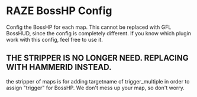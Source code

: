 # RAZE BossHP Config

Config the BossHP for each map. This cannot be replaced with GFL BossHUD, since the config is completely different. If you know which plugin work with this config, feel free to use it.

## THE STRIPPER IS NO LONGER NEED. REPLACING WITH HAMMERID INSTEAD.
the stripper of maps is for adding targetname of trigger_multiple in order to assign "trigger" for BossHP. We don't mess up your map, so don't worry.
